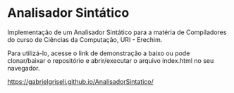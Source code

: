 # Analisador Sintático

Implementação de um Analisador Sintático para a matéria de Compiladores do curso de Ciências da Computação, URI - Erechim.

Para utilizá-lo, acesse o link de demonstração a baixo ou pode clonar/baixar o repositório e abrir/executar o arquivo index.html no seu navegador.

https://gabrielgriseli.github.io/AnalisadorSintatico/
